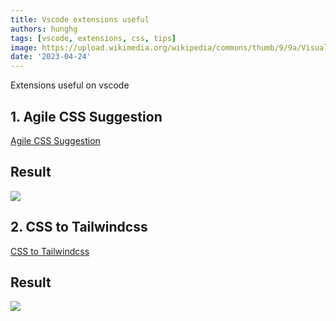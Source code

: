 ```yaml
---
title: Vscode extensions useful
authors: hunghg
tags: [vscode, extensions, css, tips]
image: https://upload.wikimedia.org/wikipedia/commons/thumb/9/9a/Visual_Studio_Code_1.35_icon.svg/1200px-Visual_Studio_Code_1.35_icon.svg.png
date: '2023-04-24'
---
```


Extensions useful on vscode

<!--truncate-->

## 1. Agile CSS Suggestion

[Agile CSS Suggestion](https://marketplace.visualstudio.com/items?itemName=AgileCssSuggestion.agile-css-suggestion)

## Result

<img data-zoomable src="https://res.cloudinary.com/hunghg255/image/upload/v1682245314/agile-css-suggestion_jxh0ys.png" />

## 2. CSS to Tailwindcss

[CSS to Tailwindcss](https://marketplace.visualstudio.com/items?itemName=hunghg255.css-2-tailwindcss)

## Result

<img data-zoomable src="https://res.cloudinary.com/hunghg255/image/upload/v1685594372/css2tailwindcss-demo_lzpyfi.gif" />
